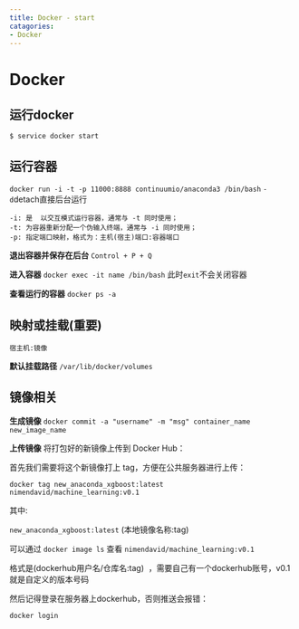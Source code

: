 ```yaml
---
title: Docker - start
catagories:
- Docker
---
```


# Docker


## 运行docker
`$ service docker start`



## 运行容器
`docker run -i -t -p 11000:8888 continuumio/anaconda3 /bin/bash`
`-d`detach直接后台运行

```
-i: 是  以交互模式运行容器，通常与 -t 同时使用；
-t: 为容器重新分配一个伪输入终端，通常与 -i 同时使用；
-p: 指定端口映射，格式为：主机(宿主)端口:容器端口
```

**退出容器并保存在后台**
`Control + P + Q`

**进入容器**
`docker exec -it name /bin/bash`
此时`exit`不会关闭容器

**查看运行的容器**
`docker ps -a`



## 映射或挂载(重要)
`宿主机:镜像`

**默认挂载路径** 
`/var/lib/docker/volumes`



## 镜像相关

**生成镜像** 
`docker commit -a "username" -m "msg" container_name new_image_name`

**上传镜像** 
将打包好的新镜像上传到 Docker Hub：

首先我们需要将这个新镜像打上 tag，方便在公共服务器进行上传：

`docker tag new_anaconda_xgboost:latest nimendavid/machine_learning:v0.1`

其中:

`new_anaconda_xgboost:latest`
(本地镜像名称:tag)

可以通过 `docker image ls` 查看
`nimendavid/machine_learning:v0.1`

格式是(dockerhub用户名/仓库名:tag)  ，需要自己有一个dockerhub账号，v0.1就是自定义的版本号码

然后记得登录在服务器上dockerhub，否则推送会报错：

`docker login`